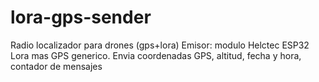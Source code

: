 # lora-gps-sender
Radio localizador para drones (gps+lora)
Emisor: modulo Helctec ESP32 Lora mas GPS generico.
Envia coordenadas GPS, altitud, fecha y hora, contador de mensajes

